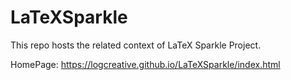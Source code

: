 # LaTeXSparkle
This repo hosts the related context of LaTeX Sparkle Project.

HomePage: https://logcreative.github.io/LaTeXSparkle/index.html